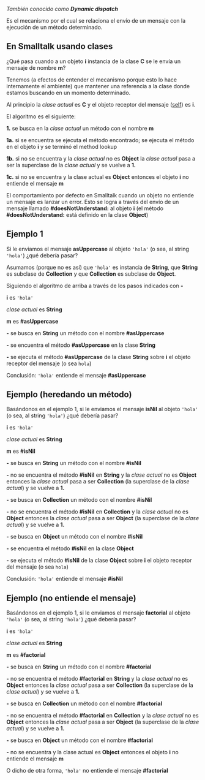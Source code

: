 *También conocido como **Dynamic dispatch***

Es el mecanismo por el cual se relaciona el envío de un mensaje con la ejecución de un método determinado.

En Smalltalk usando clases
--------------------------

¿Qué pasa cuando a un objeto **i** instancia de la clase **C** se le envía un mensaje de nombre **m**?

Tenemos (a efectos de entender el mecanismo porque esto lo hace internamente el ambiente) que mantener una referencia a la clase donde estamos buscando en un momento determinado.

Al principio la *clase actual* es **C** y el objeto receptor del mensaje ([self](self---pseudovariable.md)) es **i**.

El algoritmo es el siguiente:

**1.** se busca en la *clase actual* un método con el nombre **m**

**1a.** si se encuentra se ejecuta el método encontrado; se ejecuta el método en el objeto **i** y se terminó el method lookup

**1b.** si no se encuentra y la *clase actual* no es **Object** la *clase actual* pasa a ser la superclase de la *clase actual* y se vuelve a **1.**

**1c.** si no se encuentra y la clase actual es **Object** entonces el objeto **i** no entiende el mensaje **m**

El comportamiento por defecto en Smalltalk cuando un objeto no entiende un mensaje es lanzar un error. Esto se logra a través del envío de un mensaje llamado **\#doesNotUnderstand:** al objeto **i** (el método **\#doesNotUnderstand:** está definido en la clase **Object**)

Ejemplo 1
---------

Si le enviamos el mensaje **asUppercase** al objeto `'hola'` (o sea, al string `'hola'`) ¿qué debería pasar?

Asumamos (porque no es así) que `'hola'` es instancia de **String**, que **String** es subclase de **Collection** y que **Collection** es subclase de **Object**.

Siguiendo el algorítmo de arriba a través de los pasos indicados con **-**

**i** es `'hola'`

*clase actual* es **String**

**m** es **\#asUppercase**

**-** se busca en **String** un método con el nombre **\#asUppercase**

**-** se encuentra el método **\#asUppercase** en la clase **String**

**-** se ejecuta el método **\#asUppercase** de la clase **String** sobre **i** el objeto receptor del mensaje (o sea `hola`)

Conclusión: `'hola'` entiende el mensaje **\#asUppercase**

Ejemplo (heredando un método)
-----------------------------

Basándonos en el ejemplo 1, si le enviamos el mensaje **isNil** al objeto `'hola'` (o sea, al string `'hola'`) ¿qué debería pasar?

**i** es `'hola'`

*clase actual* es **String**

**m** es **\#isNil**

**-** se busca en **String** un método con el nombre **\#isNil**

**-** no se encuentra el método **\#isNil** en **String** y la *clase actual* no es **Object** entonces la *clase actual* pasa a ser **Collection** (la superclase de la *clase actual*) y se vuelve a **1.**

**-** se busca en **Collection** un método con el nombre **\#isNil**

**-** no se encuentra el método **\#isNil** en **Collection** y la *clase actual* no es **Object** entonces la *clase actual* pasa a ser **Object** (la superclase de la *clase actual*) y se vuelve a **1.**

**-** se busca en **Object** un método con el nombre **\#isNil**

**-** se encuentra el método **\#isNil** en la clase **Object**

**-** se ejecuta el método **\#isNil** de la clase **Object** sobre **i** el objeto receptor del mensaje (o sea `hola`)

Conclusión: `'hola'` entiende el mensaje **\#isNil**

Ejemplo (no entiende el mensaje)
--------------------------------

Basándonos en el ejemplo 1, si le enviamos el mensaje **factorial** al objeto `'hola'` (o sea, al string `'hola'`) ¿qué debería pasar?

**i** es `'hola'`

*clase actual* es **String**

**m** es **\#factorial**

**-** se busca en **String** un método con el nombre **\#factorial**

**-** no se encuentra el método **\#factorial** en **String** y la *clase actual* no es **Object** entonces la *clase actual* pasa a ser **Collection** (la superclase de la *clase actual*) y se vuelve a **1.**

**-** se busca en **Collection** un método con el nombre **\#factorial**

**-** no se encuentra el método **\#factorial** en **Collection** y la *clase actual* no es **Object** entonces la *clase actual* pasa a ser **Object** (la superclase de la *clase actual*) y se vuelve a **1.**

**-** se busca en **Object** un método con el nombre **\#factorial**

**-** no se encuentra y la clase actual es **Object** entonces el objeto **i** no entiende el mensaje **m**

O dicho de otra forma, `'hola'` no entiende el mensaje **\#factorial**
